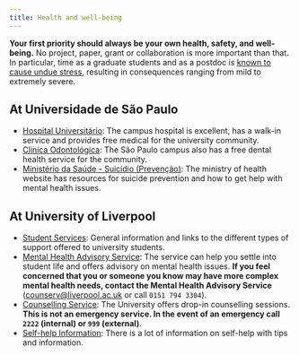 ```yaml
---
title: Health and well-being
---
```


**Your first priority should always be your own health, safety, and
well-being.**
No project, paper, grant or collaboration is more important than that.
In particular, time as a graduate students and as a postdoc is
[known to cause undue stress](https://www.theatlantic.com/education/archive/2018/11/anxiety-depression-mental-health-graduate-school/576769/),
resulting in consequences ranging from mild to extremely severe.

## At Universidade de São Paulo

* [Hospital Universitário](https://www.hu.usp.br/): The campus hospital is
  excellent, has a walk-in service and provides free medical for the university
  community.
* [Clinica Odontológica](https://sau.usp.br/clinica-odontologica/): The São
  Paulo campus also has a free dental health service for the community.
* [Ministério da Saúde - Suicídio (Prevenção)](https://www.gov.br/saude/pt-br/assuntos/saude-de-a-a-z/s/suicidio-prevencao):
  The ministry of health website has resources for suicide prevention and how
  to get help with mental health issues.


## At University of Liverpool

* [Student Services](https://www.liverpool.ac.uk/studentsupport/): General
  information and links to the different types of support offered to university
  students.
* [Mental Health Advisory Service](https://www.liverpool.ac.uk/studentsupport/mentalhealthadvisoryservice/):
  The service can help you settle into student life and offers advisory on
  mental health issues. **If you feel concerned that you or someone you know
  may have more complex mental health needs, contact the Mental Health Advisory
  Service** ([counserv@liverpool.ac.uk](mailto:counserv@liverpool.ac.uk) or
  call `0151 794 3304`).
* [Counselling Service](https://www.liverpool.ac.uk/studentsupport/counselling/):
  The University offers drop-in counselling sessions. **This is not an
  emergency service. In the event of an emergency call `2222` (internal) or `999`
  (external)**.
* [Self-help Information](https://www.liverpool.ac.uk/studentsupport/counselling/selfhelp/):
  There is a lot of information on self-help with tips and information.
